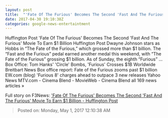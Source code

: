 ```yaml
---
layout: post
title:  "'Fate Of The Furious' Becomes The Second 'Fast And The Furious' Movie To Earn $1 Billion - Huffington Post"
date: 2017-04-30 19:10:38Z
categories: google-news-entertaintment
---
```


Huffington Post 'Fate Of The Furious' Becomes The Second 'Fast And The Furious' Movie To Earn $1 Billion Huffington Post Dwayne Johnson stars as Hobbs in “The Fate of the Furious,” which grossed more than $1 billion. The “Fast and the Furious” pedal earned another medal this weekend, with “The Fate of the Furious” grossing $1 billion. As of Sunday, the eighth “Furious” ... Box Office: Tom Hanks' 'Circle' Bombs, 'Furious' Crosses $1B Worldwide Breitbart News Box office report: Fate of the Furious zooms past $1 billion EW.com (blog) 'Furious 8' charges ahead to outpace 3 new releases Yahoo News MTV.com - Cinema Blend - MovieWeb - Cinema Blend all 169 news articles »


Full story on F3News: ['Fate Of The Furious' Becomes The Second 'Fast And The Furious' Movie To Earn $1 Billion - Huffington Post](http://www.f3nws.com/n/hAFSK)

> Posted on: Monday, May 1, 2017 12:10:38 AM
